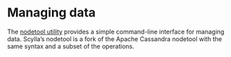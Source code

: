 # Managing data
	
The [nodetool utility](https://docs.scylladb.com/operating-scylla/nodetool/) provides a simple command-line interface for managing data. Scylla’s nodetool is a fork of the Apache Cassandra nodetool with the same syntax and a subset of the operations.